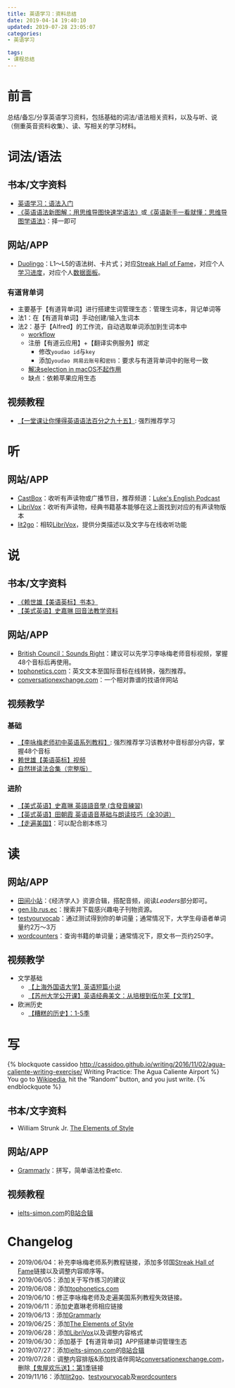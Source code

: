 ```yaml
---
title: 英语学习：资料总结
date: 2019-04-14 19:40:10
updated: 2019-07-28 23:05:07
categories:
- 英语学习

tags:
- 课程总结
---
```

# 前言
总结/备忘/分享英语学习资料，包括基础的词法/语法相关资料，以及与听、说（侧重英音资料收集）、读、写相关的学习材料。

<!--more-->
# 词法/语法
## 书本/文字资料
- [英语学习：语法入门](https://cvblogs.cn/2019/07/01/daily/summary-english-lexical-and-grammar/)
- [《英语语法新图解：用思维导图快速学语法》](https://book.douban.com/subject/30246892/)或[《英语新手一看就懂：思维导图学语法》](https://book.douban.com/subject/30845258/)：择一即可

## 网站/APP
- [Duolingo](https://duolingo.com)：L1～L5的语法树、卡片式；对应[Streak Hall of Fame](https://duome.eu/)，对应个人[学习进度](https://duome.eu/anoni15/progress)，对应个人[数据面板](https://duome.eu/anoni15/)。

### 有道背单词
- 主要基于【有道背单词】进行搭建生词管理生态：管理生词本，背记单词等
- 法1：在【有道背单词】手动创建/输入生词本
- 法2：基于【Alfred】的工作流，自动选取单词添加到生词本中
    - [workflow](https://github.com/whyliam/whyliam.workflows.youdao)
    - 注册【有道云应用】+【翻译实例服务】绑定
        - 修改`youdao id`与`key`
        - 添加`youdao 网易云账号`和`密码`：要求与有道背单词中的账号一致
    - [解决selection in macOS不起作用](https://www.alfredforum.com/topic/11665-selection-in-macos-doesnt-work-in-apps/?do=findComment&comment=61141)
    - 缺点：依赖苹果应用生态

## 视频教程
- [【一堂课让你懂得英语语法百分之九十五】](https://www.bilibili.com/video/av47618740): 强烈推荐学习

# 听
## 网站/APP
- [CastBox](https://castbox.fm/)：收听有声读物或广播节目，推荐频道：[Luke's English Podcast](https://teacherluke.co.uk/)
- [LibriVox](https://librivox.org/)：收听有声读物，经典书籍基本能够在这上面找到对应的有声读物版本
- [lit2go](https://etc.usf.edu/lit2go/)：相较[LibriVox](https://librivox.org/)，提供分类描述以及文字与在线收听功能

# 说
## 书本/文字资料
- [《赖世雄【美语英标】书本》](https://book.douban.com/subject/2977637/)
- [【美式英语】史嘉琳 回音法教学资料](http://homepage.ntu.edu.tw/~karchung/miniconversations/MC.htm)

## 网站/APP
- [British Council：Sounds Right](https://www.britishcouncil.org/english/business/apps/sounds-right)：建议可以先学习李咏梅老师音标视频，掌握48个音标后再使用。
- [tophonetics.com](https://tophonetics.com/zh/)：英文文本至国际音标在线转换，强烈推荐。
- [conversationexchange.com](https://www.conversationexchange.com/)：一个相对靠谱的找语伴网站

## 视频教学
### 基础
- [【李咏梅老师初中英语系列教程】](https://www.bilibili.com/video/av29219586/): 强烈推荐学习该教材中音标部分内容，掌握48个音标
- [赖世雄【美语英标】视频](https://www.bilibili.com/video/av18344760)
- [自然拼读法合集（完整版）](https://www.bilibili.com/video/av8909007)

### 进阶
- [【美式英语】史嘉琳 英語語音學 (含發音練習) ](http://ocw.aca.ntu.edu.tw/ntu-ocw/ocw/cou/101S102/1)
- [【英式英语】田朝霞 英语语音基础与朗读技巧（全30讲）](https://www.bilibili.com/video/av22981167)
- [【走遍美国】](https://www.bilibili.com/video/av11376675/)：可以配合剧本练习

# 读
## 网站/APP
- [田间小站](https://www.tianfateng.cn/7399.html)：《经济学人》资源合辑，搭配音频，阅读*Leaders*部分即可。
- [gen.lib.rus.ec](http://gen.lib.rus.ec)：搜索并下载感兴趣电子刊物资源。
- [testyourvocab](http://testyourvocab.com/)：通过测试得到你的单词量；通常情况下，大学生母语者单词量约2万～3万
- [wordcounters](http://wordcounters.com/index.jsp)：查询书籍的单词量；通常情况下，原文书一页约250字。

## 视频教学
- 文学基础
    - [【上海外国语大学】英语短篇小说](https://www.bilibili.com/video/av25357215)
    - [【苏州大学公开课】英语经典美文：从培根到伍尔芙【文学】](https://www.bilibili.com/video/av8729512)
- 欧洲历史
    - [【糟糕的历史】：1-5季](https://search.bilibili.com/pgc?keyword=%E7%B3%9F%E7%B3%95%E7%9A%84%E5%8E%86%E5%8F%B2)

# 写
{% blockquote cassidoo http://cassidoo.github.io/writing/2016/11/02/agua-caliente-writing-exercise/ Writing Practice: The Agua Caliente Airport %}
You go to [Wikipedia](https://en.wikipedia.org/), hit the “Random” button, and you just write.
{% endblockquote %}

## 书本/文字资料
- William Strunk Jr. [The Elements of Style](https://book.douban.com/subject/1824592/)

## 网站/APP
- [Grammarly](https://app.grammarly.com/)：拼写，简单语法检查etc.

## 视频教程
- [ielts-simon.com](https://ielts-simon.com/)的[B站合辑](https://www.bilibili.com/video/av7692222)

# Changelog
- 2019/06/04：补充李咏梅老师系列教程链接，添加多邻国[Streak Hall of Fame](https://duome.eu/anoni15/progress)链接以及调整内容顺序等。
- 2019/06/05：添加关于写作练习的建议
- 2019/06/08：添加[tophonetics.com](https://tophonetics.com/zh/)
- 2019/06/10：修正李咏梅老师及走遍美国系列教程失效链接。
- 2019/06/11：添加史嘉琳老师相应链接
- 2019/06/13：添加[Grammarly](https://app.grammarly.com/)
- 2019/06/25：添加[The Elements of Style](https://book.douban.com/subject/1824592/)
- 2019/06/28：添加[LibriVox](https://librivox.org/)以及调整内容格式
- 2019/06/30：添加基于【有道背单词】APP搭建单词管理生态
- 2019/07/27：添加[ielts-simon.com](https://ielts-simon.com/)的[B站合辑](https://www.bilibili.com/video/av7692222)
- 2019/07/28：调整内容排版&添加找语伴网站[conversationexchange.com](https://www.conversationexchange.com/)，删除[【鬼屋欢乐送】：第1季](https://search.bilibili.com/all?keyword=%E9%AC%BC%E5%B1%8B%E6%AC%A2%E4%B9%90%E9%80%81)链接
- 2019/11/16：添加[lit2go](https://etc.usf.edu/lit2go/)、[testyourvocab](http://testyourvocab.com/)及[wordcounters](http://wordcounters.com/index.jsp)

